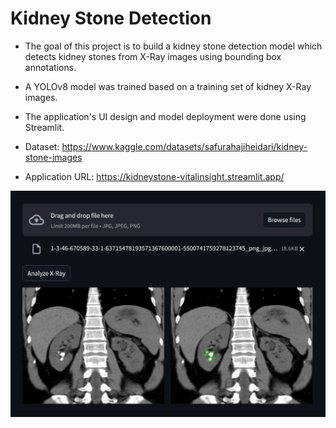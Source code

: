 # Kidney Stone Detection

* The goal of this project is to build a kidney stone detection model which detects kidney stones from X-Ray images using bounding box annotations.

* A YOLOv8 model was trained based on a training set of kidney X-Ray images.

* The application's UI design and model deployment were done using Streamlit.

* Dataset: https://www.kaggle.com/datasets/safurahajiheidari/kidney-stone-images

* Application URL: https://kidneystone-vitalinsight.streamlit.app/

![kidney-stone-detection-app](app_preview.png)



